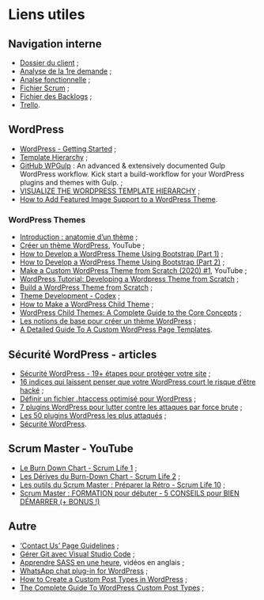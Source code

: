 # Liens utiles

## Navigation interne

- [Dossier du client](Projet%20client%20-%20dossier%20Claj.pdf) ;
- [Analyse de la 1re demande](ReadMe.md) ;
- [Analse fonctionnelle](AnalyseFonctionnelle.md) ;
- [Fichier Scrum](SCRUM.md) ;
- [Fichier des Backlogs](Backlogs.md) ;
- [Trello](https://trello.com/b/uQf5QlfC/claj).

## WordPress

- [WordPress - Getting Started](https://developer.wordpress.org/themes/getting-started/) ;
- [Template Hierarchy](https://developer.wordpress.org/themes/basics/template-hierarchy/) ;
- [GitHub WPGulp](https://github.com/ahmadawais/WPGulp) : An advanced & extensively documented Gulp WordPress workflow. Kick start a build-workflow for your WordPress plugins and themes with Gulp. ;
- [VISUALIZE THE WORDPRESS TEMPLATE HIERARCHY](https://wphierarchy.com/) ;
- [How to Add Featured Image Support to a WordPress Theme](https://www.ostraining.com/blog/wordpress/featured-image-support/).

### WordPress Themes

- [Introduction : anatomie d’un thème](https://capitainewp.io/formations/developper-theme-wordpress/introduction-anatomie-dun-theme/) ;
- [Créer un thème WordPress](https://www.youtube.com/playlist?list=PLjwdMgw5TTLWF1VV9TFWrsUTvWjtGS7Qt), YouTube ;
- [How to Develop a WordPress Theme Using Bootstrap (Part 1)](https://www.lyrathemes.com/blog/bootstrap-wordpress-theme-tutorial-1/) ;
- [How to Develop a WordPress Theme Using Bootstrap (Part 2)](https://www.lyrathemes.com/bootstrap-wordpress-theme-tutorial-2/) ;
- [Make a Custom WordPress Theme from Scratch (2020) #1](https://www.youtube.com/watch?v=ZJKAwJq9_xM), YouTube ;
- [WordPress Tutorial: Developing a Wordpress Theme from Scratch](https://www.taniarascia.com/developing-a-wordpress-theme-from-scratch/) ;
- [Build a WordPress Theme from Scratch](https://scanwp.net/blog/create-a-wordpress-starter-theme-from-scratch/) ;
- [Theme Development - Codex](https://codex.wordpress.org/Theme_Development) ;
- [How to Make a WordPress Child Theme](https://wpshout.com/quick-guides/how-to-make-a-wordpress-child-theme/) ;
- [WordPress Child Themes: A Complete Guide to the Core Concepts](https://wpshout.com/wordpress-child-themes-complete-guide-core-concepts/) ;
- [Les notions de base pour créer un thème WordPress](https://www.wppourlesnuls.com/notions-de-base-pour-creer-un-theme-wordpress/) ;
- [A Detailed Guide To A Custom WordPress Page Templates](https://www.smashingmagazine.com/2015/06/wordpress-custom-page-templates/).

## Sécurité WordPress - articles

- [Sécurité WordPress - 19+ étapes pour protéger votre site](https://kinsta.com/fr/blog/securite-wordpress/) ;
- [16 indices qui laissent penser que votre WordPress court le risque d’être hacké](https://wpformation.com/wordpress-risque-hacke/) ;
- [Définir un fichier .htaccess optimisé pour WordPress](https://wpformation.com/htaccess-wordpress/) ;
- [7 plugins WordPress pour lutter contre les attaques par force brute](https://wpformation.com/wordpress-plugins-force-brute/) ;
- [Les 50 plugins WordPress les plus attaqués](https://wpformation.com/les-50-plugins-wordpress-les-plus-attaques/) ;
- [Sécurité WordPress](https://wpmarmite.com/sujet/securite-wordpress/).

## Scrum Master - YouTube

- [Le Burn Down Chart - Scrum Life 1](https://www.youtube.com/watch?v=kicIINwuPuI&ab_channel=ScrumLife) ;
- [Les Dérives du Burn-Down Chart - Scrum Life 2](https://www.youtube.com/watch?v=-u1jn52M350&ab_channel=ScrumLife) ;
- [Les outils du Scrum Master : Préparer la Rétro - Scrum Life 10](https://www.youtube.com/watch?v=WAkEMoqV5CI&ab_channel=ScrumLife) ;
- [Scrum Master : FORMATION pour débuter - 5 CONSEILS pour BIEN DÉMARRER (+ BONUS !)](https://www.youtube.com/watch?v=cuwcFytxKMY&ab_channel=ScrumLife)

## Autre

- [‘Contact Us’ Page Guidelines](https://www.nngroup.com/articles/contact-us-pages/) ;
- [Gérer Git avec Visual Studio Code](https://laboiteajb.fr/gerer-git-avec-visual-studio-code/) ;
- [Apprendre SASS en une heure](https://coursehunter.net/course/sass-ot-novichka-do-eksperta), vidéos en anglais ;
- [WhatsApp chat plug-in for WordPress](https://wordpress.org/plugins/wp-whatsapp-chat/) ;
- [How to Create a Custom Post Types in WordPress](https://www.cloudways.com/blog/how-to-create-custom-post-types-in-wordpress/) ;
- [The Complete Guide To WordPress Custom Post Types](https://www.smashingmagazine.com/2012/11/complete-guide-custom-post-types/) ;
